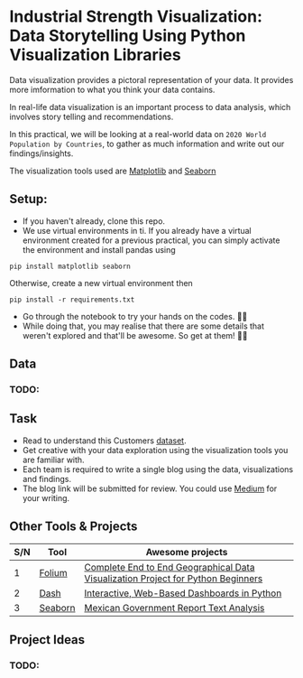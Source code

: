 # Industrial Strength Visualization: Data Storytelling Using Python Visualization Libraries

Data visualization provides a pictoral representation of your data. It provides more imformation to what you think your data contains. 

In real-life data visualization is an important process to data analysis, which involves story telling and recommendations. 

In this practical, we will be looking at a real-world data on `2020 World Population by Countries`, to gather as much information and write out our findings/insights.

The visualization tools used are [Matplotlib](https://matplotlib.org/) and [Seaborn](https://seaborn.pydata.org/)


## Setup:
- If you haven't already, clone this repo. 
- We use virtual environments in ti. If you already have a virtual environment created for a previous practical, you can simply activate the environment and install pandas using
```
pip install matplotlib seaborn
```
Otherwise, create a new virtual environment then 
```
pip install -r requirements.txt
```
- Go through the notebook to try your hands on the codes. 🔨🔨
- While doing that, you may realise that there are some details that weren't explored and that'll be awesome. So get at them! 🔨🔨

## Data
### TODO: 

## Task
- Read to understand this Customers [dataset](https://archive.ics.uci.edu/ml/datasets/Wholesale+customers).
- Get creative with your data exploration using the visualization tools you are familiar with.
- Each team is required to write a single blog using the data, visualizations and findings.
- The blog link will be submitted for review. You could use [Medium](https://medium.com/) for your writing.

## Other Tools & Projects

| S/N | Tool | Awesome projects |
| --- | ---- | ---------------- |
| 1 | [Folium](https://python-visualization.github.io/folium/index.html) | [Complete End to End Geographical Data Visualization Project for Python Beginners](https://medium.com/analytics-vidhya/complete-end-to-end-geographical-data-visualization-project-for-python-beginners-f977b51afac8) |
| 2 | [Dash](https://medium.com/plotly/introducing-dash-5ecf7191b503) | [Interactive, Web-Based Dashboards in Python](https://alysivji.github.io/reactive-dashboards-with-dash.html) |
| 3 | [Seaborn](https://seaborn.pydata.org/) | [Mexican Government Report Text Analysis](https://github.com/PhantomInsights/mexican-government-report) |

## Project Ideas
### TODO: